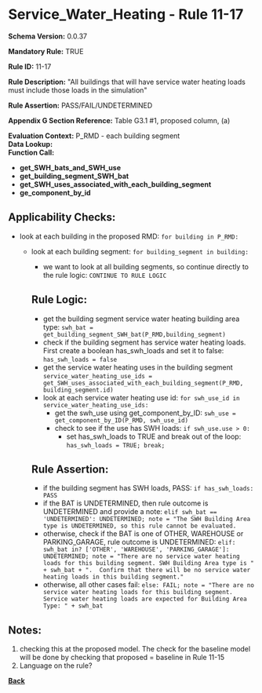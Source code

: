 # Service_Water_Heating - Rule 11-17  
**Schema Version:** 0.0.37  

**Mandatory Rule:** TRUE  

**Rule ID:** 11-17  

**Rule Description:** "All buildings that will have service water heating loads must include those loads in the simulation"  

**Rule Assertion:** PASS/FAIL/UNDETERMINED  

**Appendix G Section Reference:** Table G3.1 #1, proposed column, (a)  

**Evaluation Context:** P_RMD - each building segment  
**Data Lookup:**   
**Function Call:**  
- **get_SWH_bats_and_SWH_use**  
- **get_building_segment_SWH_bat**  
- **get_SWH_uses_associated_with_each_building_segment**  
- **ge_component_by_id**  

## Applicability Checks:  

- look at each building in the proposed RMD: `for building in P_RMD:`
    - look at each building segment: `for building_segment in building:`
        - we want to look at all building segments, so continue directly to the rule logic: `CONTINUE TO RULE LOGIC`
      
        ## Rule Logic:
        - get the building segment service water heating building area type: `swh_bat = get_building_segment_SWH_bat(P_RMD,building_segment)`
        - check if the building segment has service water heating loads.  First create a boolean has_swh_loads and set it to false: `has_swh_loads = false`
        - get the service water heating uses in the building segment `service_water_heating_use_ids = get_SWH_uses_associated_with_each_building_segment(P_RMD, building_segment.id)`
        - look at each service water heating use id: `for swh_use_id in service_water_heating_use_ids:`
            - get the swh_use using get_component_by_ID: `swh_use = get_component_by_ID(P_RMD, swh_use_id)`
            - check to see if the use has SWH loads: `if swh_use.use > 0:`
                - set has_swh_loads to TRUE and break out of the loop: `has_swh_loads = TRUE; break;`



        ## Rule Assertion:
        - if the building segment has SWH loads, PASS: `if has_swh_loads: PASS`
        - if the BAT is UNDETERMINED, then rule outcome is UNDETERMINED and provide a note: `elif swh_bat == 'UNDETERMINED': UNDETERMINED; note = "The SWH Building Area type is UNDETERMINED, so this rule cannot be evaluated.` 
        - otherwise, check if the BAT is one of OTHER, WAREHOUSE or PARKING_GARAGE, rule outcome is UNDETERMINED: `elif: swh_bat in? ['OTHER', 'WAREHOUSE', 'PARKING_GARAGE']: UNDETERMINED; note = "There are no service water heating loads for this building segment. SWH Building Area type is " + swh_bat + ".  Confirm that there will be no service water heating loads in this building segment."`
        - otherwise, all other cases fail: `else: FAIL; note = "There are no service water heating loads for this building segment.  Service water heating loads are expected for Building Area Type: " + swh_bat`

## Notes:  
1. checking this at the proposed model.  The check for the baseline model will be done by checking that proposed = baseline in Rule 11-15
2.  Language on the rule?

**[Back](../_toc.md)**
